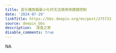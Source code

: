 ```yaml
---
title: 音乐播放器最小化时无法使用快捷键控制
date: '2024-07-29'
linkTitle: https://bbs.deepin.org/en/post/275733
source: deepin_bbs
description:  深度之家 
disable_comments: true
---
```

NA
